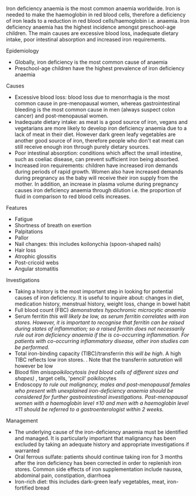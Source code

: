 Iron deficiency anaemia is the most common anaemia worldwide. Iron is needed to make the haemoglobin in red blood cells, therefore a deficiency of iron leads to a reduction in red blood cells/haemoglobin i.e. anaemia. Iron deficiency anaemia has the highest incidence amongst preschool\-age children. The main causes are excessive blood loss, inadequate dietary intake, poor intestinal absorption and increased iron requirements.  
  
Epidemiology  
* Globally, iron deficiency is the most common cause of anaemia
* Preschool\-age children have the highest prevalence of iron deficiency anaemia

  
Causes  
* Excessive blood loss: blood loss due to menorrhagia is the most common cause in pre\-menopausal women, whereas gastrointestinal bleeding is the most common cause in men (always suspect colon cancer) and post\-menopausal women.
* Inadequate dietary intake: as meat is a good source of iron, vegans and vegetarians are more likely to develop iron deficiency anaemia due to a lack of meat in their diet. However dark green leafy vegetables are another good source of iron, therefore people who don't eat meat can still receive enough iron through purely dietary sources.
* Poor intestinal absorption: conditions which affect the small intestine, such as coeliac disease, can prevent sufficient iron being absorbed.
* Increased iron requirements: children have increased iron demands during periods of rapid growth. Women also have increased demands during pregnancy as the baby will receive their iron supply from the mother. In addition, an increase in plasma volume during pregnancy causes iron deficiency anaemia through dilution i.e. the proportion of fluid in comparison to red blood cells increases.

  
Features  
* Fatigue
* Shortness of breath on exertion
* Palpitations
* Pallor
* Nail changes: this includes koilonychia (spoon\-shaped nails)
* Hair loss
* Atrophic glossitis
* Post\-cricoid webs
* Angular stomatitis

  
Investigations  
* Taking a history is the most important step in looking for potential causes of iron deficiency. It is useful to inquire about: changes in diet, medication history, menstrual history, weight loss, change in bowel habit
* Full blood count (FBC) *demonstrates hypochromic microcytic anaemia*
* Serum ferritin *this will likely be low, as serum ferritin correlates with iron stores. However, it is important to recognise that ferritin can be raised during states of inflammation; so a raised ferritin does not necessarily rule out iron deficiency anaemia if the is co\-occurring inflammation. For patients with co\-occurring inflammatory disease, other iron studies can be performed.*
* Total iron\-binding capacity (TIBC)/transferrin *this will be high*. A high TIBC reflects low iron stores. . Note that the transferrin *saturation* will however be low
* Blood film *anisopoikilocytosis (red blood cells of different sizes and shapes)* , target cells, 'pencil' poikilocytes
* Endoscopy  *to rule out malignancy, males and post\-menopausal females who present with unexplained iron\-deficiency anaemia should be considered for further gastrointestinal investigations. Post\-menopausal women with a haemoglobin level ≤10 and men with a haemoglobin level ≤11 should be referred to a gastroenterologist within 2 weeks.*

  
Management  
* The underlying cause of the iron\-deficiency anaemia must be identified and managed. It is particularly important that malignancy has been excluded by taking an adequate history and appropriate investigations if warranted
* Oral ferrous sulfate: patients should continue taking iron for 3 months after the iron deficiency has been corrected in order to replenish iron stores. Common side effects of iron supplementation include nausea, abdominal pain, constipation, diarrhoea
* Iron\-rich diet: this includes dark\-green leafy vegetables, meat, iron\-fortified bread

